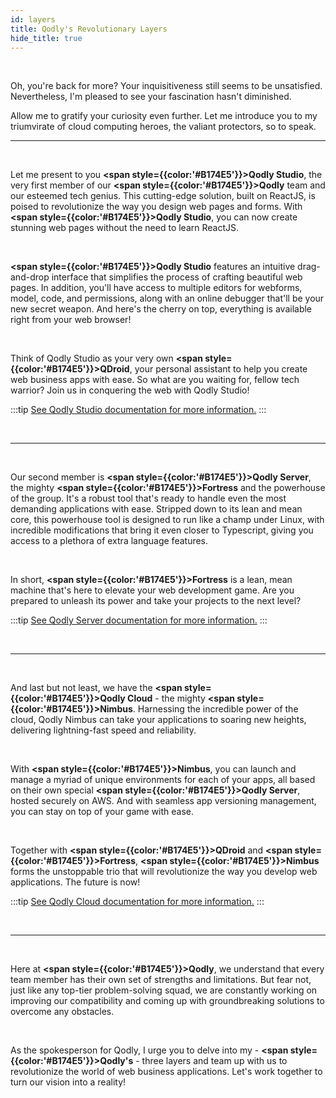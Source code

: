 ```yaml
---
id: layers
title: Qodly's Revolutionary Layers
hide_title: true
---
```


<br />

Oh, you're back for more? Your inquisitiveness still seems to be unsatisfied. Nevertheless, I'm pleased to see your fascination hasn't diminished.

Allow me to gratify your curiosity even further. Let me introduce you to my triumvirate of cloud computing heroes, the valiant protectors, so to speak.

---

<br />

Let me present to you **<span style={{color:'#B174E5'}}>Qodly Studio</span>**, the very first member of our **<span  style={{color:'#B174E5'}}>Qodly</span>** team and our esteemed tech genius. This cutting-edge solution, built on ReactJS, is poised to revolutionize the way you design web pages and forms. With **<span style={{color:'#B174E5'}}>Qodly Studio</span>**, you can now create stunning web pages without the need to learn ReactJS.

<br />

**<span  style={{color:'#B174E5'}}>Qodly Studio</span>** features an intuitive drag-and-drop interface that simplifies the process of crafting beautiful web pages. In addition, you'll have access to multiple editors for webforms, model, code, and permissions, along with an online debugger that'll be your new secret weapon. And here's the cherry on top, everything is available right from your web browser! 

<br />

Think of Qodly Studio as your very own **<span style={{color:'#B174E5'}}>QDroid</span>**, your personal assistant to help you create web business apps with ease. So what are you waiting for, fellow tech warrior? Join us in conquering the web with Qodly Studio!

:::tip [See Qodly Studio documentation for more information.](qodlyStudio/intro)
:::

<br />

---

<br />

Our second member is **<span style={{color:'#B174E5'}}>Qodly Server</span>**, the mighty **<span style={{color:'#B174E5'}}>Fortress</span>** and the powerhouse of the group. It's a robust tool that's ready to handle even the most demanding applications with ease. Stripped down to its lean and mean core, this powerhouse tool is designed to run like a champ under Linux, with incredible modifications that bring it even closer to Typescript, giving you access to a plethora of extra language features.

<br />

In short, **<span style={{color:'#B174E5'}}>Fortress</span>** is a lean, mean machine that's here to elevate your web development game. Are you prepared to unleash its power and take your projects to the next level?

:::tip [See Qodly Server documentation for more information.](qodlyServer/intro)
:::

<br />

---

<br />

And last but not least, we have the **<span style={{color:'#B174E5'}}>Qodly Cloud</span>** - the mighty **<span style={{color:'#B174E5'}}>Nimbus</span>**. Harnessing the incredible power of the cloud, Qodly Nimbus can take your applications to soaring new heights, delivering lightning-fast speed and reliability.

<br />

With **<span style={{color:'#B174E5'}}>Nimbus</span>**, you can launch and manage a myriad of unique environments for each of your apps, all based on their own special **<span style={{color:'#B174E5'}}>Qodly Server</span>**, hosted securely on AWS. And with seamless app versioning management, you can stay on top of your game with ease.

<br />

Together with **<span style={{color:'#B174E5'}}>QDroid</span>** and **<span style={{color:'#B174E5'}}>Fortress</span>**, **<span style={{color:'#B174E5'}}>Nimbus</span>** forms the unstoppable trio that will revolutionize the way you develop web applications. The future is now!

:::tip [See Qodly Cloud documentation for more information.](qodlyCloud/intro)
:::

<br />

---

<br />

Here at **<span style={{color:'#B174E5'}}>Qodly</span>**, we understand that every team member has their own set of strengths and limitations. But fear not, just like any top-tier problem-solving squad, we are constantly working on improving our compatibility and coming up with groundbreaking solutions to overcome any obstacles.

<br />

As the spokesperson for Qodly, I urge you to delve into my - **<span style={{color:'#B174E5'}}>Qodly's</span>** -  three layers and team up with us to revolutionize the world of web business applications. Let's work together to turn our vision into a reality!